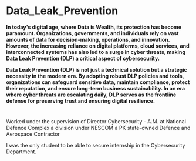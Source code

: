 # Data_Leak_Prevention

<b> In today's digital age, where Data is Wealth, its protection has become paramount. Organizations, governments, and individuals rely on vast amounts of data for decision-making, operations, and innovation. However, the increasing reliance on digital platforms, cloud services, and interconnected systems has also led to a surge in cyber threats, making Data Leak Prevention (DLP) a critical aspect of cybersecurity.

Data Leak Prevention (DLP) is not just a technical solution but a strategic necessity in the modern era. By adopting robust DLP policies and tools, organizations can safeguard sensitive data, maintain compliance, protect their reputation, and ensure long-term business sustainability. In an era where cyber threats are escalating daily, DLP serves as the frontline defense for preserving trust and ensuring digital resilience.
</b> 

#

Worked under the supervision of Director Cybersecurity - A.M. at National Defence Complex a division under NESCOM a PK state-owned Defence and Aerospace Contractor

I was the only student to be able to secure internship in the Cybersecurity Department.
